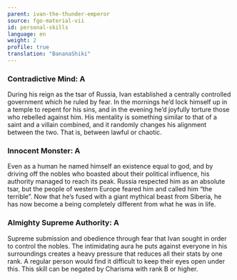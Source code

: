```yaml
---
parent: ivan-the-thunder-emperor
source: fgo-material-vii
id: personal-skills
language: en
weight: 2
profile: true
translation: "BananaShiki"
---
```


### Contradictive Mind: A

During his reign as the tsar of Russia, Ivan established a centrally controlled government which he ruled by fear.
In the mornings he’d lock himself up in a temple to repent for his sins, and in the evening he’d joyfully torture those who rebelled against him.
His mentality is something similar to that of a saint and a villain combined, and it randomly changes his alignment between the two.
That is, between lawful or chaotic.

### Innocent Monster: A

Even as a human he named himself an existence equal to god, and by driving off the nobles who boasted about their political influence, his authority managed to reach its peak.
Russia respected him as an absolute tsar, but the people of western Europe feared him and called him “the terrible”.
Now that he’s fused with a giant mythical beast from Siberia, he has now become a being completely different from what he was in life.

### Almighty Supreme Authority: A

Supreme submission and obedience through fear that Ivan sought in order to control the nobles.
The intimidating aura he puts against everyone in his surroundings creates a heavy pressure that reduces all their stats by one rank.
A regular person would find it difficult to keep their eyes open under this.
This skill can be negated by Charisma with rank B or higher.
